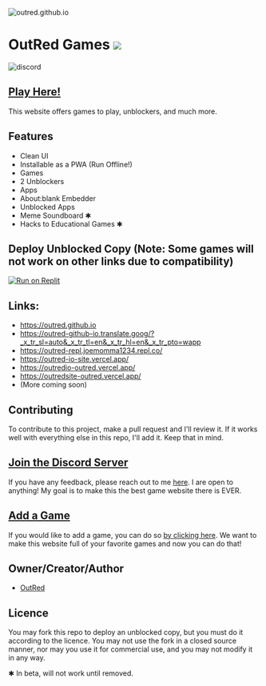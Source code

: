 ![outred.github.io](https://socialify.git.ci/OutRed/outredgames/image?description=1&font=Inter&forks=1&issues=1&language=1&name=1&owner=1&pattern=Circuit%20Board&pulls=1&stargazers=1&theme=Dark)

# OutRed Games <a href="https://hits.seeyoufarm.com"><img src="https://hits.seeyoufarm.com/api/count/incr/badge.svg?url=https%3A%2F%2Fgithub.com%2FOutRed%2Foutred.github.io&count_bg=%236BA83D&title_bg=%23555555&icon=codeigniter.svg&icon_color=%23E7E7E7&title=Page+Visits&edge_flat=false"/></a>
<img src="https://invidget.switchblade.xyz/9qYmpWS8ve?theme=dark)](https://discord.gg/9qYmpWS8ve" alt="discord"></img>
## [Play Here!](https://outred.github.io/)
This website offers games to play, unblockers, and much more.
## Features
- Clean UI
- Installable as a PWA (Run Offline!)
- Games
- 2 Unblockers
- Apps
- About:blank Embedder
- Unblocked Apps
- Meme Soundboard ✱
- Hacks to Educational Games ✱
## Deploy Unblocked Copy (Note: Some games will not work on other links due to compatibility)
[![Run on Replit](https://binbashbanana.github.io/deploy-buttons/buttons/remade/replit.svg)](https://replit.com/github/ccsgames/outred-static)
## Links:
- https://outred.github.io
- https://outred-github-io.translate.goog/?_x_tr_sl=auto&_x_tr_tl=en&_x_tr_hl=en&_x_tr_pto=wapp
- https://outred-repl.joemomma1234.repl.co/
- https://outred-io-site.vercel.app/
- https://outredio-outred.vercel.app/
- https://outredsite-outred.vercel.app/
- (More coming soon)

## Contributing
To contribute to this project, make a pull request and I'll review it. If it works well with everything else in this repo, I'll add it. Keep that in mind.
## [Join the Discord Server](https://discord.gg/s8Z4tsExcd)

If you have any feedback, please reach out to me [here](https://github.com/OutRed/outred.github.io/discussions/17). I are open to anything! My goal is to make this the best game website there is EVER.


## [Add a Game](https://github.com/OutRed/outred.github.io/discussions/15)
If you would like to add a game, you can do so [by clicking here](https://github.com/OutRed/outred.github.io/discussions/15). We want to make this website full of your favorite games and now you can do that!
## Owner/Creator/Author

- [OutRed](https://www.github.com/OutRed)

## Licence
You may fork this repo to deploy an unblocked copy, but you must do it according to the licence. You may not use the fork in a closed source manner, nor may you use it for commercial use, and you may not modify it in any way.


✱ In beta, will not work until removed.
